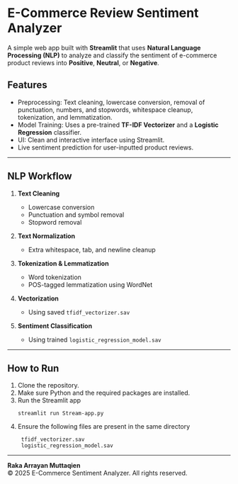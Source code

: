# E-Commerce Review Sentiment Analyzer

A simple web app built with **Streamlit** that uses **Natural Language Processing (NLP)** to analyze and classify the sentiment of e-commerce product reviews into **Positive**, **Neutral**, or **Negative**.

## Features

- Preprocessing: Text cleaning, lowercase conversion, removal of punctuation, numbers, and stopwords, whitespace cleanup, tokenization, and lemmatization.
- Model Training: Uses a pre-trained **TF-IDF Vectorizer** and a **Logistic Regression** classifier.
- UI: Clean and interactive interface using Streamlit.
- Live sentiment prediction for user-inputted product reviews.

---

## NLP Workflow

1. **Text Cleaning**
   - Lowercase conversion
   - Punctuation and symbol removal
   - Stopword removal

2. **Text Normalization**
   - Extra whitespace, tab, and newline cleanup

3. **Tokenization & Lemmatization**
   - Word tokenization
   - POS-tagged lemmatization using WordNet

4. **Vectorization**
   - Using saved `tfidf_vectorizer.sav`

5. **Sentiment Classification**
   - Using trained `logistic_regression_model.sav`

---

## How to Run

1. Clone the repository.
2. Make sure Python and the required packages are installed.
3. Run the Streamlit app
   ```
   streamlit run Stream-app.py
   ```
4. Ensure the following files are present in the same directory
   ```
    tfidf_vectorizer.sav
    logistic_regression_model.sav
   ```

---
**Raka Arrayan Muttaqien**  
© 2025 E-Commerce Sentiment Analyzer. All rights reserved.
